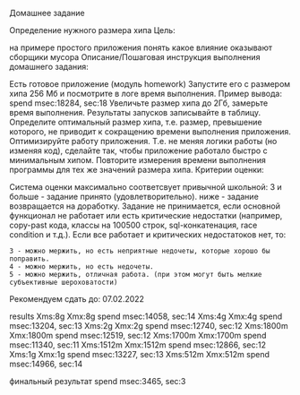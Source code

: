 Домашнее задание

Определение нужного размера хипа
Цель:

на примере простого приложения понять какое влияние оказывают сборщики мусора
Описание/Пошаговая инструкция выполнения домашнего задания:

Есть готовое приложение (модуль homework)
Запустите его с размером хипа 256 Мб и посмотрите в логе время выполнения.
Пример вывода:
spend msec:18284, sec:18
Увеличьте размер хипа до 2Гб, замерьте время выполнения.
Результаты запусков записывайте в таблицу.
Определите оптимальный размер хипа, т.е. размер, превышение которого,
не приводит к сокращению времени выполнения приложения.
Оптимизируйте работу приложения.
Т.е. не меняя логики работы (но изменяя код), сделайте так, чтобы приложение работало быстро с минимальным хипом.
Повторите измерения времени выполнения программы для тех же значений размера хипа.
Критерии оценки:

Система оценки максимально соответсвует привычной школьной:
3 и больше - задание принято (удовлетворительно).
ниже - задание возвращается на доработку.
Задание не принимается, если основной функционал не работает или есть критические недостатки (например, copy-past кода, классы на 100500 строк, sql-конкатенация, race condition и т.д.).
Если все работает и критических недостатоков нет, то:

    3 - можно мержить, но есть неприятные недочеты, которые хорошо бы поправить.
    4 - можно мержить, но есть недочеты.
    5 - можно мержить, отличная работа. (при этом могут быть мелкие субъективные шероховатости)

Рекомендуем сдать до: 07.02.2022


results
Xms:8g Xmx:8g       spend msec:14058, sec:14
Xms:4g Xmx:4g       spend msec:13204, sec:13
Xms:2g Xmx:2g       spend msec:12740, sec:12
Xms:1800m Xmx:1800m spend msec:12519, sec:12
Xms:1700m Xmx:1700m spend msec:11340, sec:11
Xms:1512m Xmx:1512m spend msec:12866, sec:12
Xms:1g Xmx:1g       spend msec:13227, sec:13
Xms:512m Xmx:512m   spend msec:14966, sec:14

финальный результат spend msec:3465, sec:3